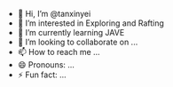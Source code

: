 - 👋 Hi, I’m @tanxinyei
- 👀 I’m interested in Exploring and Rafting
- 🌱 I’m currently learning JAVE
- 💞️ I’m looking to collaborate on ...
- 📫 How to reach me ...
- 😄 Pronouns: ...
- ⚡ Fun fact: ...

<!---
tanxinyei/tanxinyei is a ✨ special ✨ repository because its `README.md` (this file) appears on your GitHub profile.
You can click the Preview link to take a look at your changes.
--->
